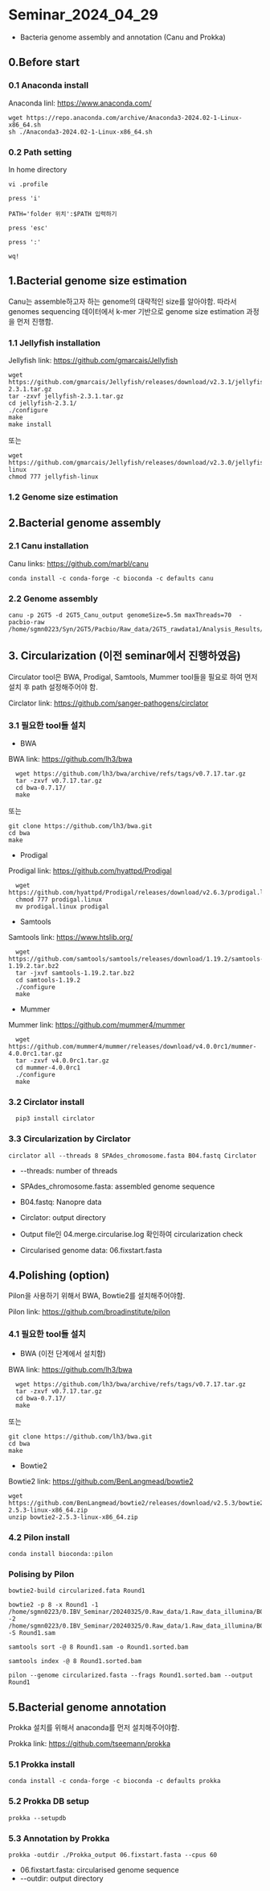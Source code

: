 # Seminar_2024_04_29
* Bacteria genome assembly and annotation (Canu and Prokka)

## 0.Before start

### 0.1 Anaconda install

Anaconda linl: https://www.anaconda.com/

    wget https://repo.anaconda.com/archive/Anaconda3-2024.02-1-Linux-x86_64.sh
    sh ./Anaconda3-2024.02-1-Linux-x86_64.sh

### 0.2 Path setting

In home directory

    vi .profile

    press 'i'

    PATH='folder 위치':$PATH 입력하기 

    press 'esc'

    press ':'

    wq!

    
## 1.Bacterial genome size estimation
Canu는 assemble하고자 하는 genome의 대략적인 size를 알아야함.
따라서 genomes sequencing 데이터에서 k-mer 기반으로 genome size estimation 과정을 먼저 진행함.

### 1.1 Jellyfish installation

Jellyfish link: https://github.com/gmarcais/Jellyfish
    
    wget https://github.com/gmarcais/Jellyfish/releases/download/v2.3.1/jellyfish-2.3.1.tar.gz
    tar -zxvf jellyfish-2.3.1.tar.gz 
    cd jellyfish-2.3.1/
    ./configure
    make
    make install
또는

    wget https://github.com/gmarcais/Jellyfish/releases/download/v2.3.0/jellyfish-linux
    chmod 777 jellyfish-linux

### 1.2 Genome size estimation


## 2.Bacterial genome assembly

### 2.1 Canu installation

Canu links: https://github.com/marbl/canu

    conda install -c conda-forge -c bioconda -c defaults canu

### 2.2 Genome assembly

    canu -p 2GT5 -d 2GT5_Canu_output genomeSize=5.5m maxThreads=70  -pacbio-raw /home/sgmn0223/Syn/2GT5/Pacbio/Raw_data/2GT5_rawdata1/Analysis_Results/All.fastq

## 3. Circularization (이전 seminar에서 진행하였음)
Circulator tool은 BWA, Prodigal, Samtools, Mummer tool들을 필요로 하여 먼저 설치 후 path 설정해주어야 함.

Circlator link: https://github.com/sanger-pathogens/circlator

### 3.1 필요한 tool들 설치


* BWA

BWA link: https://github.com/lh3/bwa  

      wget https://github.com/lh3/bwa/archive/refs/tags/v0.7.17.tar.gz
      tar -zxvf v0.7.17.tar.gz
      cd bwa-0.7.17/
      make
또는 
       
    git clone https://github.com/lh3/bwa.git
    cd bwa
    make
    
* Prodigal

Prodigal link: https://github.com/hyattpd/Prodigal

      wget https://github.com/hyattpd/Prodigal/releases/download/v2.6.3/prodigal.linux
      chmod 777 prodigal.linux
      mv prodigal.linux prodigal

* Samtools

Samtools link: https://www.htslib.org/
      
      wget https://github.com/samtools/samtools/releases/download/1.19.2/samtools-1.19.2.tar.bz2
      tar -jxvf samtools-1.19.2.tar.bz2
      cd samtools-1.19.2
      ./configure
      make

* Mummer

Mummer link: https://github.com/mummer4/mummer

      wget https://github.com/mummer4/mummer/releases/download/v4.0.0rc1/mummer-4.0.0rc1.tar.gz
      tar -zxvf v4.0.0rc1.tar.gz
      cd mummer-4.0.0rc1
      ./configure
      make

### 3.2 Circlator install

      pip3 install circlator
  
### 3.3 Circularization by Circlator

    circlator all --threads 8 SPAdes_chromosome.fasta B04.fastq Circlator
      
* --threads:  number of threads
* SPAdes_chromosome.fasta: assembled genome sequence
* B04.fastq: Nanopre data
* Circlator: output directory


* Output file인 04.merge.circularise.log 확인하여  circularization check
* Circularised genome data: 06.fixstart.fasta

## 4.Polishing (option)
Pilon을 사용하기 위해서 BWA, Bowtie2를 설치해주어야함.

Pilon link: https://github.com/broadinstitute/pilon

### 4.1 필요한 tool들 설치

* BWA (이전 단계에서 설치함)

BWA link: https://github.com/lh3/bwa  

      wget https://github.com/lh3/bwa/archive/refs/tags/v0.7.17.tar.gz
      tar -zxvf v0.7.17.tar.gz
      cd bwa-0.7.17/
      make
또는 
       
    git clone https://github.com/lh3/bwa.git
    cd bwa
    make

* Bowtie2

Bowtie2 link: https://github.com/BenLangmead/bowtie2
  
    wget https://github.com/BenLangmead/bowtie2/releases/download/v2.5.3/bowtie2-2.5.3-linux-x86_64.zip
    unzip bowtie2-2.5.3-linux-x86_64.zip

### 4.2 Pilon install

    conda install bioconda::pilon

### Polising by Pilon

    bowtie2-build circularized.fata Round1

    bowtie2 -p 8 -x Round1 -1 /home/sgmn0223/0.IBV_Seminar/20240325/0.Raw_data/1.Raw_data_illumina/B04_S13_R1_001.fastq -2 /home/sgmn0223/0.IBV_Seminar/20240325/0.Raw_data/1.Raw_data_illumina/B04_S13_R2_001.fastq -S Round1.sam
    
    samtools sort -@ 8 Round1.sam -o Round1.sorted.bam
    
    samtools index -@ 8 Round1.sorted.bam

    pilon --genome circularized.fasta --frags Round1.sorted.bam --output Round1


## 5.Bacterial genome annotation
Prokka 설치를 위해서 anaconda를 먼저 설치해주어야함.

Prokka link: https://github.com/tseemann/prokka

### 5.1 Prokka install

    conda install -c conda-forge -c bioconda -c defaults prokka
    
### 5.2 Prokka DB setup

    prokka --setupdb
    
### 5.3 Annotation by Prokka

    prokka -outdir ./Prokka_output 06.fixstart.fasta --cpus 60
    
* 06.fixstart.fasta: circularised genome sequence
* --outdir: output directory
